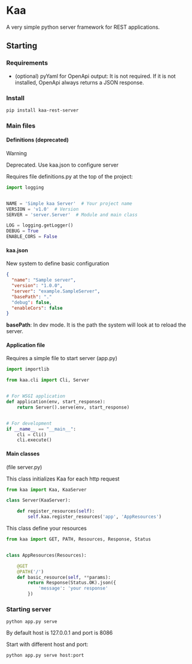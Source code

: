 # Kaa

A very simple python server framework for REST applications.

## Starting

### Requirements

- (optional) pyYaml for OpenApi output: It is not required.
  If it is not installed, OpenApi always returns a JSON response.

### Install

```bash
pip install kaa-rest-server
```

### Main files

#### Definitions (deprecated)

> [!WARNING]
> Deprecated. Use kaa.json to configure server

Requires file definitions.py at the top of the project:

```python
import logging


NAME = 'Simple kaa Server'  # Your project name
VERSION = 'v1.0'  # Version
SERVER = 'server.Server'  # Module and main class

LOG = logging.getLogger()
DEBUG = True
ENABLE_CORS = False

```

#### kaa.json

New system to define basic configuration

```json
{
  "name": "Sample server",
  "version": "1.0.0",
  "server": "example.SampleServer",
  "basePath": "."
  "debug": false,
  "enableCors": false
}
```

**basePath**: In dev mode. It is the path the system will look at to reload the server.

#### Application file

Requires a simple file to start server (app.py)

```python
import importlib

from kaa.cli import Cli, Server


# For WSGI application
def application(env, start_response):
    return Server().serve(env, start_response)


# For development
if __name__ == "__main__":
    cli = Cli()
    cli.execute()

```

#### Main classes

(file server.py)

This class initializes Kaa for each http request

```python
from kaa import Kaa, KaaServer

class Server(KaaServer):

    def register_resources(self):
        self.kaa.register_resources('app', 'AppResources')

```

This class define your resources

```python
from kaa import GET, PATH, Resources, Response, Status


class AppResources(Resources):

    @GET
    @PATH('/')
    def basic_resource(self, **params):
        return Response(Status.OK).json({
            'message': 'your response'
        })

```

### Starting server

```
python app.py serve
```

By default host is 127.0.0.1 and port is 8086

Start with different host and port:

```
python app.py serve host:port
```

